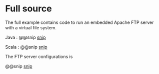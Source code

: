# Full source

The full example contains code to run an embedded Apache FTP server with a virtual file system.

Java
: @@snip [snip](/step_001_complete/src/main/java/samples/javadsl/Main.java)

Scala
: @@snip [snip](/step_001_complete/src/main/scala/samples/scaladsl/Main.scala)

The FTP server configurations is 

@@snip [snip](/common/src/main/resources/ftpusers.properties)
